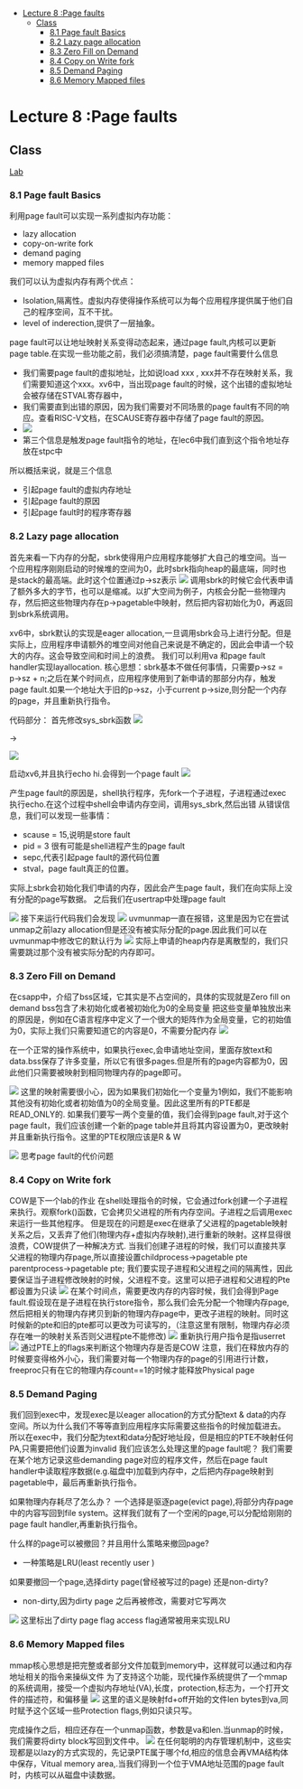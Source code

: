 - [Lecture 8 :Page faults](#lecture-8-page-faults)
  - [Class](#class)
    - [8.1 Page fault Basics](#81-page-fault-basics)
    - [8.2 Lazy page allocation](#82-lazy-page-allocation)
    - [8.3 Zero Fill on Demand](#83-zero-fill-on-demand)
    - [8.4 Copy on Write fork](#84-copy-on-write-fork)
    - [8.5 Demand Paging](#85-demand-paging)
    - [8.6 Memory Mapped files](#86-memory-mapped-files)
# Lecture 8 :Page faults

## Class
[Lab](https://github.com/JasonJ2021/6.S081/blob/main/Lec8%20Page%20faults/lab.md)
### 8.1 Page fault Basics
利用page fault可以实现一系列虚拟内存功能：
- lazy allocation
- copy-on-write fork
- demand paging
- memory mapped files

我们可以认为虚拟内存有两个优点：
- Isolation,隔离性。虚拟内存使得操作系统可以为每个应用程序提供属于他们自己的程序空间，互不干扰。
- level of inderection,提供了一层抽象。

page fault可以让地址映射关系变得动态起来，通过page fault,内核可以更新page table.在实现一些功能之前，我们必须搞清楚，page fault需要什么信息

- 我们需要page fault的虚拟地址，比如说load xxx , xxx并不存在映射关系，我们需要知道这个xxx。xv6中，当出现page fault的时候，这个出错的虚拟地址会被存储在STVAL寄存器中，
- 我们需要直到出错的原因，因为我们需要对不同场景的page fault有不同的响应。查看RISC-V文档，在SCAUSE寄存器中存储了page fault的原因。
- ![](2021-11-12-22-05-18.png)
- 第三个信息是触发page fault指令的地址，在lec6中我们直到这个指令地址存放在stpc中

所以概括来说，就是三个信息
- 引起page fault的虚拟内存地址
- 引起page fault的原因
- 引起page fault时的程序寄存器

### 8.2 Lazy page allocation
首先来看一下内存的分配，sbrk使得用户应用程序能够扩大自己的堆空间。当一个应用程序刚刚启动的时候堆的空间为0，此时sbrk指向heap的最底端，同时也是stack的最高端。此时这个位置通过p->sz表示
![](2021-11-12-22-10-10.png)
调用sbrk的时候它会代表申请了额外多大的字节，也可以是缩减。以扩大空间为例子，内核会分配一些物理内存，然后把这些物理内存在p->pagetable中映射，然后把内容初始化为0，再返回到sbrk系统调用。

xv6中，sbrk默认的实现是eager allocation,一旦调用sbrk会马上进行分配。但是实际上，应用程序申请额外的堆空间对他自己来说是不确定的，因此会申请一个较大的内存。这会导致空间和时间上的浪费。
我们可以利用va 和page fault handler实现layallocation.
核心思想：sbrk基本不做任何事情，只需要p->sz = p->sz + n;之后在某个时间点，应用程序使用到了新申请的那部分内存，触发page fault.如果一个地址大于旧的p->sz，小于current p->size,则分配一个内存的page，并且重新执行指令。

代码部分：
首先修改sys_sbrk函数
![](2021-11-12-22-25-49.png)

->

![](2021-11-12-22-26-02.png)

启动xv6,并且执行echo hi.会得到一个page fault
![](2021-11-12-22-26-47.png)
 
产生page fault的原因是，shell执行程序，先fork一个子进程，子进程通过exec执行echo.在这个过程中shell会申请内存空间，调用sys_sbrk,然后出错
从错误信息，我们可以发现一些事情：
- scause = 15,说明是store fault
- pid = 3 很有可能是shell进程产生的page fault
- sepc,代表引起page fault的源代码位置
- stval，page fault真正的位置。

实际上sbrk会初始化我们申请的内存，因此会产生page fault，我们在向实际上没有分配的page写数据。
之后我们在usertrap中处理page fault

![](2021-11-12-22-36-08.png)
接下来运行代码我们会发现
![](2021-11-12-22-39-09.png)
uvmunmap一直在报错，这里是因为它在尝试unmap之前lazy allocation但是还没有被实际分配的page.因此我们可以在uvmunmap中修改它的默认行为
![](2021-11-12-22-40-21.png)
实际上申请的heap内存是离散型的，我们只需要跳过那个没有被实际分配的内存即可。


### 8.3 Zero Fill on Demand
在csapp中，介绍了bss区域，它其实是不占空间的，具体的实现就是Zero fill on demand
bss包含了未初始化或者被初始化为0的全局变量
把这些变量单独放出来的原因是，例如在C语言程序中定义了一个很大的矩阵作为全局变量，它的初始值为0，实际上我们只需要知道它的内容是0，不需要分配内存
![](2021-11-12-22-45-55.png)

在一个正常的操作系统中，如果执行exec,会申请地址空间，里面存放text和data.bss保存了许多变量，所以它有很多pages.但是所有的page内容都为0，因此他们只需要被映射到相同物理内存的page即可。

![](2021-11-12-22-49-39.png)
这里的映射需要很小心，因为如果我们初始化一个变量为1例如，我们不能影响其他没有初始化或者初始值为0的全局变量。因此这里所有的PTE都是READ_ONLY的.
如果我们要写一两个变量的值，我们会得到page fault,对于这个page fault，我们应该创建一个新的page table并且将其内容设置为0，更改映射并且重新执行指令。这里的PTE权限应该是R & W

![](2021-11-12-22-51-55.png)
思考page fault的代价问题


### 8.4 Copy on Write fork
COW是下一个lab的作业
在shell处理指令的时候，它会通过fork创建一个子进程来执行。观察fork()函数，它会拷贝父进程的所有内存空间。子进程之后调用exec来运行一些其他程序。
但是现在的问题是exec在继承了父进程的pagetable映射关系之后，又丢弃了他们(物理内存+虚拟内存映射),进行重新的映射。这样显得很浪费，COW提供了一种解决方式.
当我们创建子进程的时候，我们可以直接共享父进程的物理内存page,所以直接设置childprocess->pagetable pte parentprocess->pagetable pte;
我们要实现子进程和父进程之间的隔离性，因此要保证当子进程修改映射的时候，父进程不变。这里可以把子进程和父进程的Pte都设置为只读
![](2021-11-13-16-19-53.png)
在某个时间点，需要更改内存的内容时候，我们会得到Page fault.假设现在是子进程在执行store指令，那么我们会先分配一个物理内存page,然后把相关的物理内存拷贝到新的物理内存page中，更改子进程的映射。同时这时候新的pte和旧的pte都可以更改为可读写的，（注意这里有限制，物理内存必须存在唯一的映射关系否则父进程pte不能修改)
![](2021-11-13-16-25-29.png)
重新执行用户指令是指userret
![](2021-11-13-16-27-20.png)
通过PTE上的flags来判断这个物理内存是否是COW
注意，我们在释放内存的时候要变得格外小心，我们需要对每一个物理内存的page的引用进行计数，freeproc只有在它的物理内存count==1的时候才能释放Physical page

### 8.5 Demand Paging
我们回到exec中，发现exec是以eager allocation的方式分配text & data的内存空间。所以为什么我们不等等直到应用程序实际需要这些指令的时候加载进去。
所以在exec中，我们分配为text和data分配好地址段，但是相应的PTE不映射任何PA,只需要把他们设置为invalid
我们应该怎么处理这里的page fault呢？
我们需要在某个地方记录这些demanding page对应的程序文件，然后在page fault handler中读取程序数据(e.g.磁盘中)加载到内存中，之后把内存page映射到pagetable中，最后再重新执行指令。

如果物理内存耗尽了怎么办？
一个选择是驱逐page(evict page),将部分内存page中的内容写回到file system。这样我们就有了一个空闲的page,可以分配给刚刚的page fault handler,再重新执行指令。

什么样的page可以被撤回？并且用什么策略来撤回page?
- 一种策略是LRU(least recently user )

如果要撤回一个page,选择dirty page(曾经被写过的page) 还是non-dirty?
- non-dirty,因为dirty page 之后再被修改，需要对它写两次

![](2021-11-13-16-58-22.png)
这里标出了dirty page flag
access flag通常被用来实现LRU


### 8.6 Memory Mapped files
mmap核心思想是把完整或者部分文件加载到memory中，这样就可以通过和内存地址相关的指令来操纵文件
为了支持这个功能，现代操作系统提供了一个mmap的系统调用，接受一个虚拟内存地址(VA),长度，protection,标志为，一个打开文件的描述符，和偏移量
![](2021-11-13-19-05-20.png)
这里的语义是映射fd+off开始的文件len bytes到va,同时赋予这个区域一些Protection flags,例如只读只写。

完成操作之后，相应还存在一个unmap函数，参数是va和len.当unmap的时候，我们需要将dirty block写回到文件中。
![](2021-11-13-19-08-53.png)
在任何聪明的内存管理机制中，这些实现都是以lazy的方式实现的，先记录PTE属于哪个fd,相应的信息会再VMA结构体中保存，Vitual memory area,.当我们得到一个位于VMA地址范围的page fault时，内核可以从磁盘中读数据。
